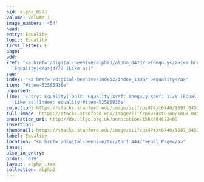```yaml
---
pid: alpha_0291
volume: Volume 1
image_number: '454'
head:
entry: Equality
topic: Equality
first_letter: E
page:
add:
xref: "<a href='/digital-beehive/alpha3/alpha_0473/'>Inequ.y</a>|<a href='/digital-beehive/num5/num_1532/'>1129
  [Equality]</a>|4773 [Like as]"
see:
index: "<a href='/digital-beehive/index2/index_1305/'>equality</a>"
item: "#item-52585936e"
unparsed:
line: 'Entry: Equality|Topic: Equality|Xref: Inequ.y|Xref: 1129 [Equality]|Xref: 4773
  [Like as]|Index: equality|#item-52585936e'
selection: https://stacks.stanford.edu/image/iiif/ps974xt6740/1607_0453/765,610,3019,574/full/0/default.jpg
full_image: https://stacks.stanford.edu/image/iiif/ps974xt6740/1607_0453/full/full/0/default.jpg
annotation_uri: http://dev.llgc.org.uk/annotation/1564584882409
insertion:
thumbnail: https://stacks.stanford.edu/image/iiif/ps974xt6740/1607_0453/765,610,600,180/250,/0/default.jpg
label: Equality
location: "<a href='/digital-beehive/toc/toc1_444/'>Full Page</a>"
issue:
also_in_entry:
order: '019'
layout: alpha_item
collection: alpha2
---
```


